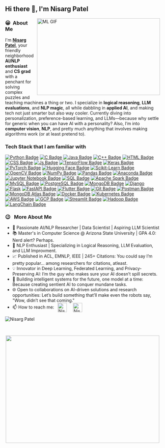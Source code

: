 ## Hi there 👋, I'm Nisarg Patel

<img align="right" alt="ML GIF" height=250 width=400 src="https://user-images.githubusercontent.com/74038190/212749447-bfb7e725-6987-49d9-ae85-2015e3e7cc41.gif"/></img>
### 😀 &nbsp;About Me
I'm **[Nisarg Patel](https://github.com/Nisarg-P-Patel)**, your friendly neighborhood **AI/NLP enthusiast** and **CS grad** with a penchant for solving complex puzzles and teaching machines a thing or two. I specialize in **logical reasoning**, **LLM evaluations**, and **NLP magic**, all while dabbling in **applied AI**, and making tech not just smarter but also way cooler. Currently diving into personalization, preference-based learning, and LLMs—because why settle for generic when you can have AI with a personality? Also, I’m into **computer vision**, **NLP**, and pretty much anything that involves making algorithms work (or at least pretend to).

### Tech Stack that I am familiar with
[![Python Badge](https://img.shields.io/badge/Python-FFD43B?style=for-the-badge&logo=python&logoColor=darkgreen)](https://www.python.org/) 
[![C Badge](https://img.shields.io/badge/c-%2300599C.svg?style=for-the-badge&logo=c&logoColor=white)](https://en.wikipedia.org/wiki/C_(programming_language))
[![Java Badge](https://img.shields.io/badge/Java-ED8B00?style=for-the-badge&logo=java&logoColor=white)](https://www.oracle.com/java/technologies/) 
[![C++ Badge](https://img.shields.io/badge/C++-00599C?style=for-the-badge&logo=c%2B%2B&logoColor=white)](https://isocpp.org/)
[![HTML Badge](https://img.shields.io/badge/HTML5-E34F26?style=for-the-badge&logo=html5&logoColor=white)](https://www.w3schools.com/html/) 
[![CSS Badge](https://img.shields.io/badge/CSS-239120?&style=for-the-badge&logo=css3&logoColor=white)](https://www.w3schools.com/css/) 
[![Js Badge](https://img.shields.io/badge/JavaScript-F7DF1E?style=for-the-badge&logo=javascript&logoColor=black)](https://developer.mozilla.org/en-US/docs/Web/JavaScript) 
[![TensorFlow Badge](https://img.shields.io/badge/TensorFlow-FF6F00?style=for-the-badge&logo=tensorflow&logoColor=white)](https://www.tensorflow.org/)
[![Keras Badge](https://img.shields.io/badge/Keras-D00000?style=for-the-badge&logo=keras&logoColor=white)](https://keras.io/)
[![PyTorch Badge](https://img.shields.io/badge/PyTorch-EE4C2C?style=for-the-badge&logo=pytorch&logoColor=white)](https://pytorch.org/)
[![Hugging Face Badge](https://img.shields.io/badge/Hugging%20Face-FFCA28?style=for-the-badge&logo=huggingface&logoColor=black)](https://huggingface.co/)
[![Scikit-Learn Badge](https://img.shields.io/badge/Scikit%20Learn-F7931E?style=for-the-badge&logo=scikit-learn&logoColor=white)](https://scikit-learn.org/)
[![OpenCV Badge](https://img.shields.io/badge/OpenCV-5C3EE8?style=for-the-badge&logo=opencv&logoColor=white)](https://opencv.org/)
[![NumPy Badge](https://img.shields.io/badge/Numpy-013243?style=for-the-badge&logo=numpy&logoColor=white)](https://numpy.org/)
[![Pandas Badge](https://img.shields.io/badge/Pandas-150458?style=for-the-badge&logo=pandas&logoColor=white)](https://pandas.pydata.org/)
[![Anaconda Badge](https://img.shields.io/badge/Anaconda-44A833?style=for-the-badge&logo=anaconda&logoColor=white)](https://www.anaconda.com/)
[![Jupyter Notebook Badge](https://img.shields.io/badge/Jupyter%20Notebook-F37626?style=for-the-badge&logo=jupyter&logoColor=white)](https://jupyter.org/)
[![SQL Badge](https://img.shields.io/badge/SQL-336791?style=for-the-badge&logo=postgresql&logoColor=white)](https://www.postgresql.org/)
[![Apache Spark Badge](https://img.shields.io/badge/Apache%20Spark-E25A1C?style=for-the-badge&logo=apachespark&logoColor=white)](https://spark.apache.org/)
[![MySQL Badge](https://img.shields.io/badge/MySQL-4479A1?style=for-the-badge&logo=mysql&logoColor=white)](https://www.mysql.com/)
[![PostgreSQL Badge](https://img.shields.io/badge/PostgreSQL-336791?style=for-the-badge&logo=postgresql&logoColor=white)](https://www.postgresql.org/)
[![MongoDB Badge](https://img.shields.io/badge/MongoDB-47A248?style=for-the-badge&logo=mongodb&logoColor=white)](https://www.mongodb.com/)
[![Django](https://img.shields.io/badge/django-%23092E20.svg?style=for-the-badge&logo=django&logoColor=white)](https://www.djangoproject.com/) 
[![Flask](https://img.shields.io/badge/flask-%23000.svg?style=for-the-badge&logo=flask&logoColor=white)](https://flask.palletsprojects.com/en/2.0.x/) 
[![FastAPI Badge](https://img.shields.io/badge/FastAPI-009688?style=for-the-badge&logo=fastapi&logoColor=white)](https://fastapi.tiangolo.com/)
[![Flutter Badge](https://img.shields.io/badge/Flutter-02569B?style=for-the-badge&logo=flutter&logoColor=white)](https://flutter.dev/)
[![Git Badge](https://img.shields.io/badge/Git-F05032?style=for-the-badge&logo=git&logoColor=white)](https://git-scm.com/)
[![Postman Badge](https://img.shields.io/badge/Postman-FF6C37?style=for-the-badge&logo=postman&logoColor=white)](https://www.postman.com/)
[![MongoDB Atlas Badge](https://img.shields.io/badge/MongoDB%20Atlas-47A248?style=for-the-badge&logo=mongodb&logoColor=white)](https://www.mongodb.com/cloud/atlas)
[![Docker Badge](https://img.shields.io/badge/Docker-2496ED?style=for-the-badge&logo=docker&logoColor=white)](https://www.docker.com/)
[![Kubernetes Badge](https://img.shields.io/badge/Kubernetes-326CE5?style=for-the-badge&logo=kubernetes&logoColor=white)](https://kubernetes.io/)
[![AWS Badge](https://img.shields.io/badge/AWS-232F3E?style=for-the-badge&logo=amazonaws&logoColor=white)](https://aws.amazon.com/)
[![GCP Badge](https://img.shields.io/badge/GCP-4285F4?style=for-the-badge&logo=googlecloud&logoColor=white)](https://cloud.google.com/)
[![Streamlit Badge](https://img.shields.io/badge/Streamlit-FF4B4B?style=for-the-badge&logo=streamlit&logoColor=white)](https://streamlit.io/)
[![Hadoop Badge](https://img.shields.io/badge/Hadoop-66CCFF?style=for-the-badge&logo=apachehadoop&logoColor=black)](https://hadoop.apache.org/)
[![LangChain Badge](https://img.shields.io/badge/LangChain-2E8B57?style=for-the-badge)](https://langchain.com/)
<!-- [![FastAPI Badge](https://img.shields.io/badge/FastAPI-009688?style=for-the-badge&logo=fastapi&logoColor=white)](https://fastapi.tiangolo.com/)  -->

### 😉 &nbsp; More About Me

- 🚀 Passionate AI/NLP Researcher | Data Scientist | Aspiring LLM Scientist
- 📚 Master's in Computer Science @ Arizona State University | GPA 4.0: Nerd alert? Perhaps. 
- 🧠 NLP Enthusiast | Specializing in Logical Reasoning, LLM Evaluation, and LLM Improvment.
- 📈 Published in ACL, EMNLP, IEEE | 245+ Citations: You could say I’m pretty popular… among researchers for citations, atleast.
- 💡 Innovator in Deep Learning, Federated Learning, and Privacy-Preserving AI: I’m the guy who makes sure your AI doesn’t spill secrets.
- 🤖 Building intelligent systems for the future, one model at a time: Because creating sentient AI to conquer mundane tasks.
- 🌐 Open to collaborations on AI-driven solutions and research opportunities: Let’s build something that’ll make even the robots say, "Wow, didn’t see that coming."
- 📫 How to reach me: &nbsp; [<img align = "center" alt="Nisarg Patel | LinkedIn" height="30px" src="https://cdn-icons-png.flaticon.com/512/3536/3536505.png"/>](https://www.linkedin.com/in/nisarg-p-patel/) &nbsp; &nbsp; [<img align = "center" alt="Nisarg Patel | Mail" height="30px" src="https://cdn-icons-png.flaticon.com/512/732/732200.png"/>](mailto:nppatel7@asu.com) &nbsp;
 
<p> <img src="https://komarev.com/ghpvc/?username=nisarg-p-patel&label=Profile%20views&color=0e75b6&style=flat" alt="Nisarg Patel" /></p>

</br>
<div align="center">
</div>
<p align="center">
  <a href="https://github.com/Nisarg143">
    <img height="350em" width="500em" src="https://github-readme-stats.vercel.app/api/top-langs/?username=Nisarg-P-Patel&theme=radical&hide_border=true&langs_count=10&layout=compact&border_radius=12&card_width=250&custom_title=Top%20Languages"/>
  </a>
</p>
